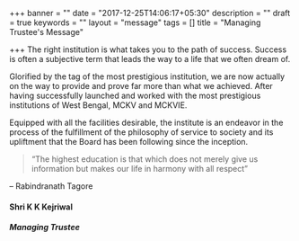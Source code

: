+++
banner = ""
date = "2017-12-25T14:06:17+05:30"
description = ""
draft = true
keywords = ""
layout = "message"
tags = []
title = "Managing Trustee's Message"

+++
The right institution is what takes you to the path of success. Success is often a subjective term that leads the way to a life that we often dream of.

Glorified by the tag of the most prestigious institution, we are now actually on the way to provide and prove far more than what we achieved. After having successfully launched and worked with the most prestigious institutions of West Bengal, MCKV and MCKVIE.

Equipped with all the facilities desirable, the institute is an endeavor in the process of the fulfillment of the philosophy of service to society and its upliftment that the Board has been following since the inception.

> “The highest education is that which does not merely give us information but makes our life in harmony with all respect”

– Rabindranath Tagore

#### Shri K K Kejriwal

##### Managing Trustee